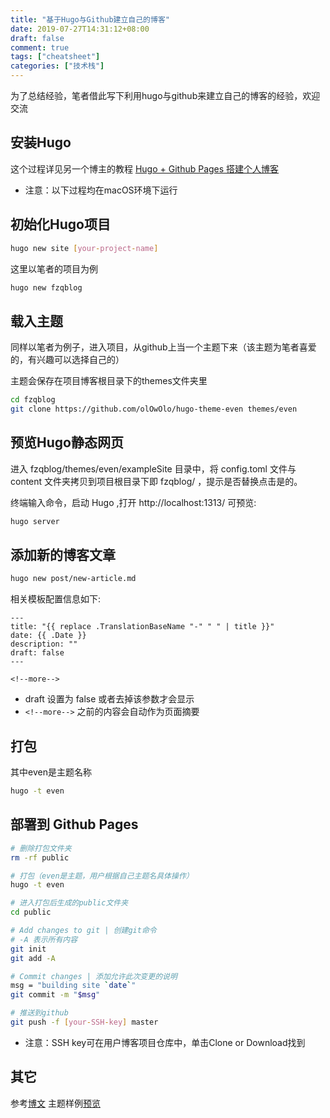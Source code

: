 ```yaml
---
title: "基于Hugo与Github建立自己的博客"
date: 2019-07-27T14:31:12+08:00
draft: false
comment: true
tags: ["cheatsheet"]
categories: ["技术栈"]
---
```

为了总结经验，笔者借此写下利用hugo与github来建立自己的博客的经验，欢迎交流
<!--more-->

## 安装Hugo
这个过程详见另一个博主的教程 [Hugo + Github Pages 搭建个人博客](https://nusr.github.io/post/2019/2019-04-26-creat-hugo-blog/)
- 注意：以下过程均在macOS环境下运行

## 初始化Hugo项目

```bash
hugo new site [your-project-name]
```
这里以笔者的项目为例
```bash
hugo new fzqblog
```
## 载入主题

同样以笔者为例子，进入项目，从github上当一个主题下来（该主题为笔者喜爱的，有兴趣可以选择自己的）

主题会保存在项目博客根目录下的themes文件夹里

```bash
cd fzqblog
git clone https://github.com/olOwOlo/hugo-theme-even themes/even
```
## 预览Hugo静态网页
进入 fzqblog/themes/even/exampleSite 目录中，将 config.toml 文件与content 文件夹拷贝到项目根目录下即 fzqblog/ ，提示是否替换点击是的。

终端输入命令，启动 Hugo ,打开 http://localhost:1313/ 可预览:
```bash
hugo server
```
## 添加新的博客文章
```bash
hugo new post/new-article.md
```
相关模板配置信息如下:
```
---
title: "{{ replace .TranslationBaseName "-" " " | title }}"
date: {{ .Date }}
description: ""
draft: false
---

<!--more-->
```
- draft 设置为 false 或者去掉该参数才会显示
- ```<!--more-->``` 之前的内容会自动作为页面摘要

## 打包
其中even是主题名称
```bash
hugo -t even
```
## 部署到 Github Pages

```bash
# 删除打包文件夹
rm -rf public

# 打包（even是主题，用户根据自己主题名具体操作）
hugo -t even 

# 进入打包后生成的public文件夹
cd public

# Add changes to git | 创建git命令
# -A 表示所有内容
git init
git add -A 

# Commit changes | 添加允许此次变更的说明
msg = "building site `date`"
git commit -m "$msg"

# 推送到github
git push -f [your-SSH-key] master
```
- 注意：SSH key可在用户博客项目仓库中，单击Clone or Download找到

## 其它
参考[博文](https://nusr.github.io/post/2019/2019-04-26-creat-hugo-blog/)
主题样例[预览](https://blog.olowolo.com/example-site/)